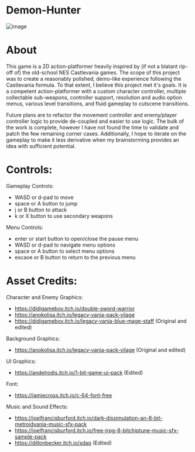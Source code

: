 # Demon-Hunter
![image](https://github.com/user-attachments/assets/247ebfda-4990-4402-acc3-7eec22d7d1ef)

# About
This game is a 2D action-platformer heavily inspired by (if not a blatant rip-off of) the old-school NES Castlevania games. The scope of this project was to create a reasonably polished, demo-like experience following the Castlevania formula. To that extent, I believe this project met it's goals. It is a competent action-platformer with a custom character controller, multiple collectable sub-weapons, controller support, resolution and audio option menus, various level transitions, and fluid gameplay to cutscene transitions.

Future plans are to refactor the movement controller and enemy/player controller logic to provide de-coupled and easier to use logic. The bulk of the work is complete, however I have not found the time to validate and patch the few remaining corner cases. Additionally, I hope to iterate on the gameplay to make it less derivative when my brainstorming provides an idea with sufficient potential.

# Controls:
Gameplay Controls:
- WASD or d-pad to move
- space or A button to jump
- j or B button to attack
- k or X button to use secondary weapons

Menu Controls:
- enter or start button to open/close the pause menu
- WASD or d-pad to navigate menu options
- space or A button to select menu options
- escaoe or B button to return to the previous menu

# Asset Credits:
Character and Enemy Graphics:
- https://didigameboy.itch.io/double-sword-warrior
- https://anokolisa.itch.io/legacy-vania-pack-vilage
- https://didigameboy.itch.io/legacy-vania-blue-mage-staff (Original and edited)

Background Graphics:
- https://anokolisa.itch.io/legacy-vania-pack-vilage (Original and edited)

UI Graphics:
- https://andelrodis.itch.io/1-bit-game-ui-pack (Edited)

Font:
- https://jamiecross.itch.io/c-64-font-free

Music and Sound Effects:
- https://joelfrancisburford.itch.io/dark-dissimulation-an-8-bit-metroidvania-music-sfx-pack
- https://joelfrancisburford.itch.io/free-jrpg-8-bitchiptune-music-sfx-sample-pack
- https://dillonbecker.itch.io/sdap (Edited)
